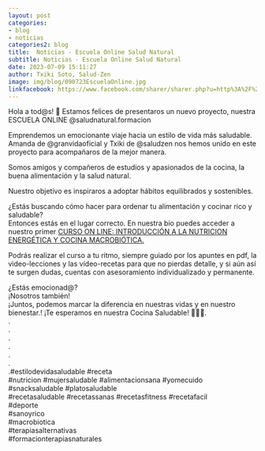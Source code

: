 ```yaml
---
layout: post
categories:
- blog
- noticias
categories2: blog
title:  Noticias - Escuela Online Salud Natural
subtitle: Noticias - Escuela Online Salud Natural
date: 2023-07-09 15:11:27
author: Txiki Soto, Salud-Zen
image: img/blog/090723EscuelaOnline.jpg
linkfacebook: https://www.facebook.com/sharer/sharer.php?u=http%3A%2F%2Fwww.salud-zen.com%2Fblog%2Fnoticias%2F2023%2F07%2F09%2Fnoticias-escuela-online.html&amp;src=sdkpreparse
---
```

Hola a tod@s! 👋 Estamos felices de presentaros un nuevo proyecto, nuestra ESCUELA ONLINE @saludnatural.formacion

Emprendemos un emocionante viaje hacia un estilo de vida más saludable.  
Amanda de @granvidaoficial y Txiki de @saludzen nos hemos unido en este proyecto para acompañaros de la mejor manera.  

Somos amigos y compañeros de estudios y apasionados de la cocina, la buena alimentación y la salud natural.  

Nuestro objetivo es inspiraros a adoptar hábitos  equilibrados y sostenibles.  

¿Estás buscando cómo hacer para ordenar tu alimentación y cocinar rico y saludable?  
Entonces estás en el lugar correcto. En nuestra bio puedes acceder a nuestro primer <a href="https://cursosonlinesaludnatural.com/formacion/" target="_new">CURSO ON LINE:
 INTRODUCCIÓN A LA NUTRICION ENERGÉTICA Y  COCINA MACROBIÓTICA.</a>

Podrás realizar el curso a tu ritmo, siempre guiado por los apuntes en pdf, la video-lecciones y las vídeo-recetas  para que no pierdas detalle, y si aún así  te surgen dudas, cuentas con asesoramiento individualizado y permanente.  

¿Estás emocionad@?  
 ¡Nosotros también!  
¡Juntos, podemos marcar la diferencia en nuestras vidas y en nuestro bienestar.!
¡Te esperamos en nuestra Cocina Saludable! 🥗✨💚.  
.  
.  
.  
.  
.  
.  
.#estilodevidasaludable #receta   
 #nutricion #mujersaludable #alimentacionsana #yomecuido #snacksaludable #platosaludable  
#recetasaludable #recetassanas #recetasfitness  #recetafacil   
 #deporte   
#sanoyrico   
#macrobiotica  
#terapiasalternativas  
#formacionterapiasnaturales
